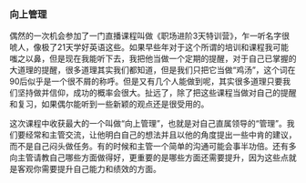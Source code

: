 ### 向上管理

​	偶然的一次机会参加了一门直播课程叫做《职场进阶3天特训营》，乍一听名字很唬人，像极了21天学好英语这些。如果早些年对于这个所谓的培训和课程我可能嗤之以鼻，但是现在我能听下去，我把他当做一个定期的提醒，对于自己已掌握的大道理的提醒，很多道理其实我们都知道，但是我们只把它当做“鸡汤”，这个词在90后似乎是一个很不屑的称呼。但是又有几个人能做到呢，其实很多道理只要我们坚持做并信仰，成功的概率会很大。扯远了，除了把这些课程当做对自己的提醒和复习，如果偶尔能听到一些新颖的观点还是很受用的。

​	这次课程中收获最大的一个叫做“向上管理”，也就是对自己直属领导的“管理”。我们要经常和主管交流，让他明白自己的想法并且以他的角度提出一些中肯的建议，而不是自己闷头做任务。有的时候和主管一个简单的沟通可能会事半功倍。还有多向主管请教自己哪些方面做得好，更重要的是哪些方面还需要提升，因为这些点就是客观你需要提升自己能力和绩效的方面。
